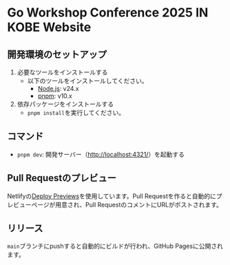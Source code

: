# Go Workshop Conference 2025 IN KOBE Website

## 開発環境のセットアップ

1. 必要なツールをインストールする
    - 以下のツールをインストールしてください。
      - [Node.js](https://nodejs.org/en/download/package-manager): v24.x
      - [pnpm](https://pnpm.io/installation): v10.x
2. 依存パッケージをインストールする
    - `pnpm install`を実行してください。

## コマンド

- `pnpm dev`: 開発サーバー（<http://localhost:4321/>）を起動する

## Pull Requestのプレビュー

Netlifyの[Deploy Previews](https://docs.netlify.com/site-deploys/deploy-previews/)を使用しています。Pull Requestを作ると自動的にプレビューページが用意され、Pull RequestのコメントにURLがポストされます。

## リリース

`main`ブランチにpushすると自動的にビルドが行われ、GitHub Pagesに公開されます。
